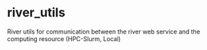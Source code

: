# river_utils
River utils for communication between the river web service and the computing resource (HPC-Slurm, Local)
